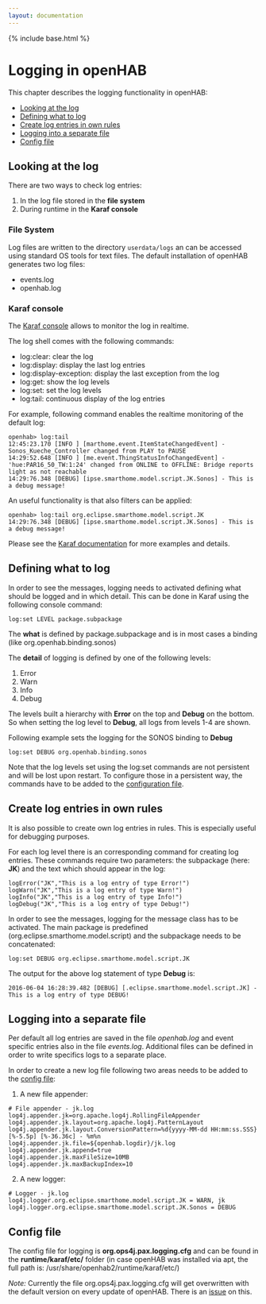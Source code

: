 ```yaml
---
layout: documentation
---
```


{% include base.html %}

# Logging in openHAB

This chapter describes the logging functionality in openHAB:

- [Looking at the log](#looking-at-the-log)
- [Defining what to log](#defining-what-to-log)
- [Create log entries in own rules](#create-log-entries-in-own-rules)
- [Logging into a separate file](#logging-into-a-separate-file)
- [Config file](#config-file)

## Looking at the log

There are two ways to check log entries:

1. In the log file stored in the **file system**
2. During runtime in the **Karaf console**

### File System

Log files are written to the directory `userdata/logs` an can be accessed using standard OS tools for text files. The default installation of openHAB generates two log files:

- events.log
- openhab.log

### Karaf console

The [Karaf console](console.html) allows to monitor the log in realtime.

The log shell comes with the following commands:

- log:clear: clear the log
- log:display: display the last log entries
- log:display-exception: display the last exception from the log
- log:get: show the log levels
- log:set: set the log levels
- log:tail: continuous display of the log entries

For example, following command enables the realtime monitoring of the default log:

```
openhab> log:tail
12:45:23.170 [INFO ] [marthome.event.ItemStateChangedEvent] - Sonos_Kueche_Controller changed from PLAY to PAUSE
14:29:52.648 [INFO ] [me.event.ThingStatusInfoChangedEvent] - 'hue:PAR16_50_TW:1:24' changed from ONLINE to OFFLINE: Bridge reports light as not reachable
14:29:76.348 [DEBUG] [ipse.smarthome.model.script.JK.Sonos] - This is a debug message!
```
An useful functionality is that also filters can be applied:

```
openhab> log:tail org.eclipse.smarthome.model.script.JK
14:29:76.348 [DEBUG] [ipse.smarthome.model.script.JK.Sonos] - This is a debug message!
```

Please see the [Karaf documentation](http://karaf.apache.org/manual/latest/#_commands_2) for more examples and details.


## Defining what to log

In order to see the messages, logging needs to activated defining what should be logged and in which detail. This can be done in Karaf using the following console command:

```
log:set LEVEL package.subpackage
```

The **what** is defined by package.subpackage and is in most cases a binding (like org.openhab.binding.sonos)

The **detail** of logging is defined by one of the following levels:

1. Error
2. Warn
3. Info
4. Debug

The levels built a hierarchy with **Error** on the top and **Debug** on the bottom. So when setting the log level to **Debug**, all logs from levels 1-4 are shown.

Following example sets the logging for the SONOS binding to **Debug**

```
log:set DEBUG org.openhab.binding.sonos
```

Note that the log levels set using the log:set commands are not persistent and will be lost upon restart. To configure those in a persistent way, the commands have to be added to the [configuration file](logging.html#Config-file).

## Create log entries in own rules

It is also possible to create own log entries in rules. This is especially useful for debugging purposes.

For each log level there is an corresponding command for creating log entries. These commands require two parameters: the subpackage (here: **JK**) and the text which should appear in the log:

```
logError("JK","This is a log entry of type Error!")
logWarn("JK","This is a log entry of type Warn!")
logInfo("JK","This is a log entry of type Info!")
logDebug("JK","This is a log entry of type Debug!")
```

In order to see the messages, logging for the message class has to be activated. The main package is predefined (org.eclipse.smarthome.model.script) and the subpackage needs to be concatenated:

```
log:set DEBUG org.eclipse.smarthome.model.script.JK
```

The output for the above log statement of type **Debug** is:

```
2016-06-04 16:28:39.482 [DEBUG] [.eclipse.smarthome.model.script.JK] - This is a log entry of type DEBUG!
```

## Logging into a separate file

Per default all log entries are saved in the file _openhab.log_ and event specific entries also in the file _events.log_. Additional files can be defined in order to write specifics logs to a separate place.

In order to create a new log file following two areas needs to be added to the [config file](#config-file):

1. A new file appender:

```
# File appender - jk.log
log4j.appender.jk=org.apache.log4j.RollingFileAppender
log4j.appender.jk.layout=org.apache.log4j.PatternLayout
log4j.appender.jk.layout.ConversionPattern=%d{yyyy-MM-dd HH:mm:ss.SSS} [%-5.5p] [%-36.36c] - %m%n
log4j.appender.jk.file=${openhab.logdir}/jk.log
log4j.appender.jk.append=true
log4j.appender.jk.maxFileSize=10MB
log4j.appender.jk.maxBackupIndex=10
```

2. A new logger:
```
# Logger - jk.log
log4j.logger.org.eclipse.smarthome.model.script.JK = WARN, jk
log4j.logger.org.eclipse.smarthome.model.script.JK.Sonos = DEBUG
```

## Config file

The config file for logging is **org.ops4j.pax.logging.cfg** and can be found in the **runtime/karaf/etc/** folder (in case openHAB was installed via apt, the full path is: /usr/share/openhab2/runtime/karaf/etc/)

_Note:_  Currently the file org.ops4j.pax.logging.cfg will get overwritten with the default version on every update of openHAB. There is an [issue](https://github.com/openhab/openhab-distro/issues/225) on this.
